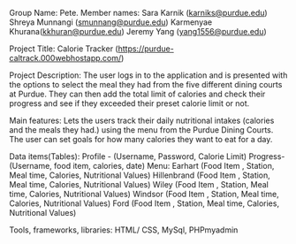 Group Name: Pete.
Member names: 
                        Sara Karnik (karniks@purdue.edu)
Shreya Munnangi (smunnang@purdue.edu)
Karmenyae Khurana(kkhuran@purdue.edu)
Jeremy Yang (yang1556@purdue.edu)

Project Title: Calorie Tracker (https://purdue-caltrack.000webhostapp.com/)

Project Description: 
	The user logs in to the application and is presented with the options to select the meal they had from the five different dining courts at Purdue. They can then add the total limit of calories and check their progress and see if they exceeded their preset calorie limit or not.	

Main features: 
           Lets the users track their daily nutritional intakes (calories and the meals they had.) using the menu from the Purdue Dining Courts. The user can set goals for how many calories they want to eat for a day. 

Data items(Tables): 
            Profile - (Username, Password, Calorie Limit)
	Progress-  (Username, food item, calories, date)
	Menu:
Earhart 	(Food Item , Station, Meal time, Calories, Nutritional Values)
		Hillenbrand	(Food Item , Station, Meal time,  Calories, Nutritional Values)
		Wiley 		(Food Item , Station, Meal time,  Calories, Nutritional Values)
		Windsor	(Food Item , Station, Meal time,  Calories, Nutritional Values)
		Ford 		(Food Item , Station, Meal time,  Calories, Nutritional Values)

Tools, frameworks, libraries: 
            HTML/ CSS, MySql, PHPmyadmin


